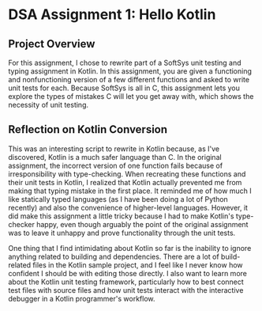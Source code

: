 # DSA Assignment 1: Hello Kotlin

## Project Overview

For this assignment, I chose to rewrite part of a SoftSys unit testing and typing assignment in Kotlin. In this assignment, you are given a functioning and nonfunctioning version of a few different functions and asked to write unit tests for each. Because SoftSys is all in C, this assignment lets you explore the types of mistakes C will let you get away with, which shows the necessity of unit testing.

## Reflection on Kotlin Conversion

This was an interesting script to rewrite in Kotlin because, as I've discovered, Kotlin is a much safer language than C. In the original assignment, the incorrect version of one function fails because of irresponsibility with type-checking. When recreating these functions and their unit tests in Kotlin, I realized that Kotlin actually prevented me from making that typing mistake in the first place. It reminded me of how much I like statically typed languages (as I have been doing a lot of Python recently) and also the convenience of higher-level languages. However, it did make this assignment a little tricky because I had to make Kotlin's type-checker happy, even though arguably the point of the original assignment was to leave it unhappy and prove functionality through the unit tests.

One thing that I find intimidating about Kotlin so far is the inability to ignore anything related to building and dependencies. There are a lot of build-related files in the Kotlin sample project, and I feel like I never know how confident I should be with editing those directly. I also want to learn more about the Kotlin unit testing framework, particularly how to best connect test files with source files and how unit tests interact with the interactive debugger in a Kotlin programmer's workflow.